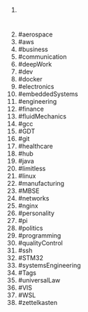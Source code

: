 1. #
1. #aerospace
1. #aws
1. #business
1. #communication
1. #deepWork
1. #dev
1. #docker
1. #electronics
1. #embeddedSystems
1. #engineering
1. #finance
1. #fluidMechanics
1. #gcc
1. #GDT
1. #git
1. #healthcare
1. #hub
1. #java
1. #limitless
1. #linux
1. #manufacturing
1. #MBSE
1. #networks
1. #nginx
1. #personality
1. #pi
1. #politics
1. #programming
1. #qualityControl
1. #ssh
1. #STM32
1. #systemsEngineering
1. #Tags
1. #universalLaw
1. #VIS
1. #WSL
1. #zettelkasten
